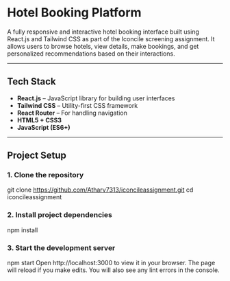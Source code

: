#  Hotel Booking Platform

A fully responsive and interactive hotel booking interface built using React.js and Tailwind CSS as part of the Iconcile screening assignment. It allows users to browse hotels, view details, make bookings, and get personalized recommendations based on their interactions.

---

##  Tech Stack

- **React.js** – JavaScript library for building user interfaces
- **Tailwind CSS** – Utility-first CSS framework
- **React Router** – For handling navigation
- **HTML5 + CSS3**
- **JavaScript (ES6+)**

---

##  Project Setup

### 1. Clone the repository
git clone https://github.com/Atharv7313/iconcileassignment.git
cd iconcileassignment
### 2. Install project dependencies
npm install
### 3. Start the development server
npm start
Open http://localhost:3000 to view it in your browser.
The page will reload if you make edits.
You will also see any lint errors in the console.
